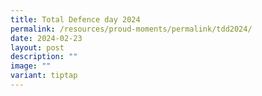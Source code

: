 ```yaml
---
title: Total Defence day 2024
permalink: /resources/proud-moments/permalink/tdd2024/
date: 2024-02-23
layout: post
description: ""
image: ""
variant: tiptap
---
```

